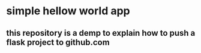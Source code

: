 # simple hellow world app
## this repository is a demp to explain how to push a flask project to github.com